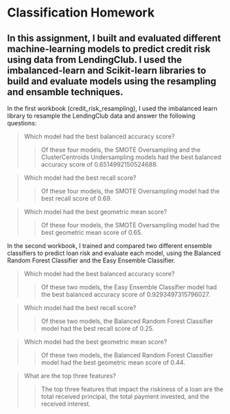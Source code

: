 # Classification Homework
## In this assignment, I built and evaluated different machine-learning models to predict credit risk using data from LendingClub. I used the imbalanced-learn and Scikit-learn libraries to build and evaluate models using the resampling and ensamble techniques. 

 In the first workbook (credit_risk_resampling), I used the imbalanced learn library to resample the LendingClub data and answer the following questions: 
> Which model had the best balanced accuracy score?
>> Of these four models, the SMOTE Oversampling and the ClusterCentroids Undersampling models had the best balanced accuracy score of 0.6514992150524688. 

> Which model had the best recall score?
>> Of these four models, the SMOTE Oversampling model had the best recall score of 0.69. 

> Which model had the best geometric mean score?
>> Of these four models, the SMOTE Oversampling model had the best geometric mean score of 0.65. 

In the second workbook, I trained and compared two different ensemble classifiers to predict loan risk and evaluate each model, using the Balanced Random Forest Classifier and the Easy Ensemble Classifier.
> Which model had the best balanced accuracy score?
>> Of these two models, the Easy Ensemble Classifier model had the best balanced accuracy score of 0.9293497315796027. 

> Which model had the best recall score?
>> Of these two models, the Balanced Random Forest Classifier model had the best recall score of 0.25.

>Which model had the best geometric mean score?
>>Of these two models, the Balanced Random Forest Classifier model had the best geometric mean score of 0.44.

>What are the top three features?
>>The top three features that impact the riskiness of a loan are the total received principal, the total payment invested, and the received interest. 

